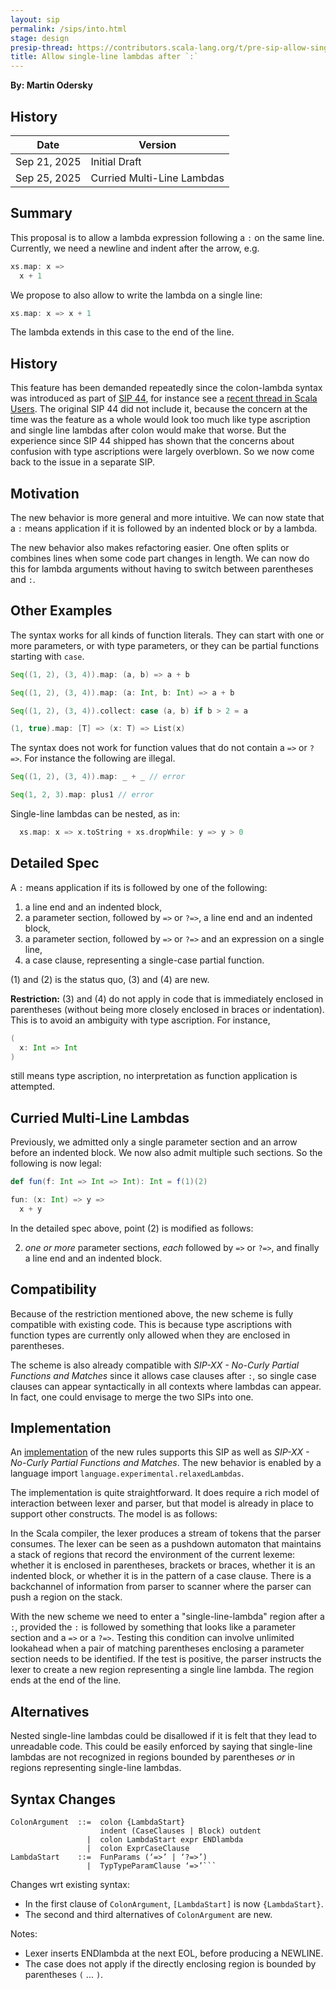 ```yaml
---
layout: sip
permalink: /sips/into.html
stage: design
presip-thread: https://contributors.scala-lang.org/t/pre-sip-allow-single-line-lambdas-after/7258
title: Allow single-line lambdas after `:`
---
```


**By: Martin Odersky**

## History

| Date          | Version                        |
|---------------|--------------------------------|
| Sep 21, 2025  | Initial Draft                  |
| Sep 25, 2025  | Curried Multi-Line Lambdas     |

## Summary

This proposal is to allow a lambda expression following a `:` on the same line.
Currently, we need a newline and indent after the arrow, e.g.
```scala
xs.map: x =>
  x + 1
```
We propose to also allow to write the lambda on a single line:
```scala
xs.map: x => x + 1
```

The lambda extends in this case to the end of the line.

## History
This feature has been demanded repeatedly since the colon-lambda syntax was introduced as part of [SIP 44](https://docs.scala-lang.org/sips/fewer-braces.html), for instance see a [recent thread in Scala Users](https://users.scala-lang.org/t/why-were-single-line-lambdas-removed/11980/6). The original SIP 44 did not include it, because the concern at the time was the feature as a whole would look too much like type ascription and single line lambdas after colon would make that worse. But the experience since SIP 44 shipped has shown that the concerns about confusion  with type ascriptions were largely overblown. So we now come back to the issue in a separate SIP.

## Motivation

The new behavior is more general and more intuitive. We can now state that a `:` means application if it is followed by an indented block or by a lambda.

The new behavior also makes refactoring easier. One often splits or combines lines when some code part changes in length. We can now do this for lambda arguments without having to switch between parentheses and `:`.

## Other Examples

The syntax works for all kinds of function literals. They can start with one or more parameters, or with type parameters, or they can be partial functions starting
with `case`.

```scala
Seq((1, 2), (3, 4)).map: (a, b) => a + b

Seq((1, 2), (3, 4)).map: (a: Int, b: Int) => a + b

Seq((1, 2), (3, 4)).collect: case (a, b) if b > 2 = a

(1, true).map: [T] => (x: T) => List(x)
```

The syntax does not work for function values that do not contain a `=>` or `?=>`. For instance the following are illegal.

```scala
Seq((1, 2), (3, 4)).map: _ + _ // error

Seq(1, 2, 3).map: plus1 // error
```

Single-line lambdas can be nested, as in:
```scala
  xs.map: x => x.toString + xs.dropWhile: y => y > 0
```

## Detailed Spec

A `:` means application if its is followed by one of the following:

 1. a line end and an indented block,
 2. a parameter section, followed by `=>` or `?=>`, a line end and an indented block,
 3. a parameter section, followed by `=>` or `?=>` and an expression on a single line,
 4. a case clause, representing a single-case partial function.

(1) and (2) is the status quo, (3) and (4) are new.

**Restriction:** (3) and (4) do not apply in code that is immediately enclosed in parentheses (without being more closely enclosed in braces or indentation). This is to avoid an ambiguity with type ascription. For instance,
```scala
(
  x: Int => Int
)
```
still means type ascription, no interpretation as function application is attempted.

## Curried Multi-Line Lambdas

Previously, we admitted only a single parameter section and an arrow before
an indented block. We now also admit multiple such sections. So the following
is now legal:

```scala
def fun(f: Int => Int => Int): Int = f(1)(2)

fun: (x: Int) => y =>
  x + y
```

In the detailed spec above, point (2) is modified as follows:

2. _one or more_ parameter sections, _each_ followed by `=>` or `?=>`, and finally a line end and an indented block.

## Compatibility

Because of the restriction mentioned above, the new scheme is fully compatible with
existing code. This is because type ascriptions with function types are currently only allowed when they are enclosed in parentheses.

The scheme is also already compatible with _SIP-XX - No-Curly Partial Functions and Matches_ since it allows case clauses after `:`, so single case clauses can appear syntactically in all contexts where lambdas can appear. In fact, one could envisage to merge the two SIPs into one.

## Implementation

An [implementation](https://github.com/scala/scala3/pull/23821) of the new rules supports this SIP as well as _SIP-XX - No-Curly Partial Functions and Matches_. The new behavior is enabled by a language import `language.experimental.relaxedLambdas`.

The implementation is quite straightforward. It does require a rich model of interaction between lexer and parser, but that model is already in place to support other constructs. The model is as follows:

In the Scala compiler, the lexer produces a stream of tokens that the parser consumes. The lexer can be seen as a pushdown automaton that maintains a stack of regions that record the environment of the current lexeme: whether it is enclosed in parentheses, brackets or braces, whether it is an indented block, or whether it is in the pattern of a case clause. There is a backchannel of information from parser to scanner where the parser can push a region on the stack.

With the new scheme we need to enter a "single-line-lambda" region after a `:`, provided the `:` is followed by something that looks like a parameter section and a `=>` or a `?=>`. Testing this condition can involve unlimited lookahead when a pair of matching parentheses enclosing a parameter section needs to be identified. If the test is positive, the parser instructs the lexer to create a new region representing a single line lambda. The region ends at the end of the line.

## Alternatives

Nested single-line lambdas could be disallowed if it is felt that they lead to unreadable code. This could be easily enforced by saying that single-line lambdas are not recognized in regions bounded by parentheses _or_ in regions representing single-line lambdas.

## Syntax Changes

```
ColonArgument  ::=  colon {LambdaStart}
                    indent (CaseClauses | Block) outdent
                 |  colon LambdaStart expr ENDlambda
                 |  colon ExprCaseClause
LambdaStart    ::=  FunParams (‘=>’ | ‘?=>’)
                 |  TypTypeParamClause ‘=>’```
```
Changes wrt existing syntax:

 - In the first clause of `ColonArgument`, `[LambdaStart]` is now `{LambdaStart}`.
 - The second and third alternatives of `ColonArgument` are new.

Notes:

 - Lexer inserts ENDlambda at the next EOL, before producing a NEWLINE.
 - The case does not apply if the directly enclosing region is bounded by parentheses `(` ... `)`.